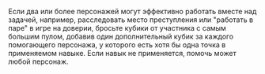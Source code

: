 Если два или более персонажей могут эффективно работать вместе над задачей, например, расследовать место преступления или "работать в паре" в игре на доверии, бросьте кубики от участника с самым большим пулом, добавив один дополнительный кубик за каждого помогающего персонажа, у которого есть хотя бы одна точка в применяемом навыке. Если навык не применяется, помочь может любой персонаж.